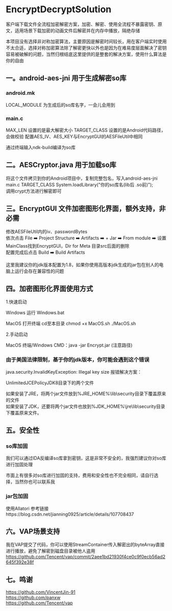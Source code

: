 # EncryptDecryptSolution  
客户端下载文件全流程加密解密方案，加密、解密、使用全流程不暴露密钥、原文，适用场景下载加密的动画文件后解密并在内存中播放，隔绝存储
 

本项目没有选择非对称加密算法，主要原因是解密时间较长，用在客户端实时使用不太合适，选择对称加密算法除了解密更快以外也是因为在难易度层面解决了密钥容易被破解的问题，当然归根结底这里提供的是整套的解决方案，使用什么算法是你的自由

## 一。android-aes-jni 用于生成解密so库

### android.mk  
  LOCAL_MODULE 为生成后的so库名字，一会儿会用到  
### main.c  
  MAX_LEN 设置的是最大解密大小 TARGET_CLASS 设置的是Android代码路径，会做校验
  配置AES_IV、AES_KEY与EncryptGUI的AESFileUtil中相同  
  
  通过终端输入ndk-build编译为so库 
  
## 二。AESCryptor.java 用于加载so库  
  将这个文件拷贝到你的Android项目中，复制完整包名，写入android-aes-jni main.c TARGET_CLASS
  System.loadLibrary("你的so库名(lib后 .so前)");  
  调用crypt方法进行解密即可 
  
## 三。EncryptGUI 文件加密图形化界面，额外支持，非必需
修改AESFileUtil内的iv、passwordBytes  
依次点击 File ➡️ Project Structure ➡️ Artifacts ➡️ + Jar ➡️ From module ➡️ 设置MainClass找到EncryptGUI，Dir for Meta 目录src后面的删除  
配置完成后点击 Build ➡️ Build Artifacts  

这里我建议你的jdk版本配置为1.8，如果你使用高版本jdk生成的jar包在别人的电脑上运行会存在兼容性的问题

## 四。加密图形化界面使用方式  
1.快速启动

Windows 
运行 Windows.bat

MacOS 
打开终端 cd至本目录
chmod +x MacOS.sh
./MacOS.sh

2.手动启动  

MacOS 终端/Windows CMD：java -jar Encrypt.jar (注意路径)

### 由于美国法律限制，基于你的jdk版本，你可能会遇到这个错误
java.security.InvalidKeyException: Illegal key size 
报错解决方案：

UnlimitedJCEPolicyJDK8目录下的两个文件

如果安装了JRE，将两个jar文件放到%JRE_HOME%\lib\security目录下覆盖原来的文件  
如果安装了JDK，还要将两个jar文件也放到%JDK_HOME%\jre\lib\security目录下覆盖原来文件。

## 五。安全性

### so库加固 
我们可以通过IDA反编译so库拿到密钥，这是非常不安全的，我强烈建议你对so库进行加固处理 

市面上有很多对so库进行加固的支持，费用和安全性也不完全相同，请自行选择，当然你也可以联系我

### jar包加固
使用Allatori 参考链接https://blog.csdn.net/jianning0925/article/details/107708437

## 六。VAP场景支持 
我在VAP提交了代码，你可以使用StreamContainer传入解密出的byteArray直接进行播放，避免了解密到磁盘目录被他人盗用 
https://github.com/Tencent/vap/commit/2aee1bd21930f4ce0c9f0ecb56ad2645f392e38f  

## 七。鸣谢 
https://github.com/VincentJin-91  
https://github.com/panxw  
https://github.com/Tencent/vap  
